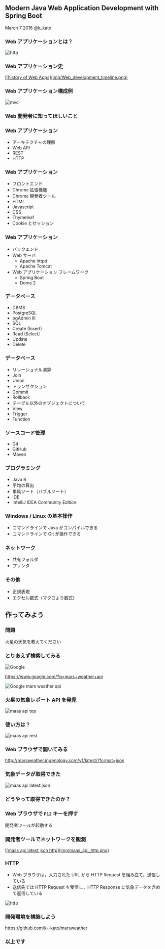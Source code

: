 ## Modern Java Web Application Development with Spring Boot
March 7 2016 @k_kato



### Web アプリケーションとは？

![http](img/HTTP_Steps.png)



### Web アプリケーション史
<a href="img/Web_development_timeline.png" target="_blank">
![history of Web Apps](img/Web_development_timeline.png)
</a>



### Web アプリケーション構成例
![mvc](img/mvc_archi_logo.png)



### Web 開発者に知ってほしいこと




### Web アプリケーション
* アーキテクチャの理解
 * Web API
 * REST
 * HTTP



### Web アプリケーション
* フロントエンド
 * Chrome 拡張機能
 * Chrome 開発者ツール
 * HTML
 * Javascript
 * CSS
 * Thymeleaf
 * Cookie とセッション



### Web アプリケーション
* バックエンド
 * Web サーバ
    * Apache httpd
    * Apache Tomcat
 * Web アプリケーション フレームワーク
    * Spring Boot
    * Doma 2



### データベース
* DBMS
 * PostgreSQL
 * pgAdmin III
* SQL
 * Create (Insert)
 * Read (Select)
 * Update
 * Delete



### データベース
* リレーショナル演算
 * Join
 * Union
* トランザクション
 * Commit
 * Rollback
* テーブル以外のオブジェクトについて
 * View
 * Trigger
 * Function



### ソースコード管理
* Git
* GitHub
* Maven




### プログラミング
* Java 8
 * 平均の算出
 * 単純ソート（バブルソート）
* IDE
 * IntelliJ IDEA Community Edition




### Windows / Linux の基本操作
* コマンドラインで Java がコンパイルできる
* コマンドラインで Git が操作できる




### ネットワーク
* 共有フォルダ
* プリンタ




### その他
* 正規表現
* エクセル数式（マクロより数式）



## 作ってみよう



### 問題
火星の天気を教えてください




### とりあえず検索してみる




![Google](img/googlelogo.png)

<a href="https://www.google.com/?q=mars+weather+api" target="_blank">https://www.google.com/?q=mars+weather+api</a>




![Google mars weather api](img/google_marsweatherapi.png)




### 火星の気象レポート API を発見
![maas api top](img/maas_api_top.png)




### 使い方は？




![maas api rest](img/maas_api_rest.png)




### Web ブラウザで開いてみる
<a href="http://marsweather.ingenology.com/v1/latest/?format=json" target="_blank">http://marsweather.ingenology.com/v1/latest/?format=json</a>



### 気象データが取得できた
![maas api latest json](img/maas_api_latest_json.png)




### どうやって取得できたのか？



### Web ブラウザで `F12` キーを押す
開発者ツールが起動する



### 開発者ツールでネットワークを観測

<a href="img/maas_api_http.png" target="_blank">
![maas api latest json http](img/maas_api_http.png)
</a>



### HTTP
* Web ブラウザは，入力された URL から HTTP Request を組み立て，送信している
* 送信先では HTTP Request を受信し，HTTP Response に気象データを含めて返信している

![http](img/HTTP_Steps.png)




### 開発環境を構築しよう

https://github.com/k--kato/marsweather



### 以上です
